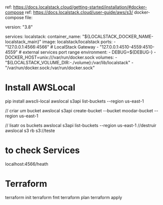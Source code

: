 ref: https://docs.localstack.cloud/getting-started/installation/#docker-compose
ref: https://docs.localstack.cloud/user-guide/aws/s3/
docker-compose file:


version: "3.8"

services:
  localstack:
    container_name: "${LOCALSTACK_DOCKER_NAME-localstack_main}"
    image: localstack/localstack
    ports:
      - "127.0.0.1:4566:4566"            # LocalStack Gateway
      - "127.0.0.1:4510-4559:4510-4559"  # external services port range
    environment:
      - DEBUG=${DEBUG-}
      - DOCKER_HOST=unix:///var/run/docker.sock
    volumes:
      - "${LOCALSTACK_VOLUME_DIR:-./volume}:/var/lib/localstack"
      - "/var/run/docker.sock:/var/run/docker.sock"


# Install AWSLocal
pip install awscli-local
awslocal s3api list-buckets --region us-east-1

// criar um bucket
awslocal s3api create-bucket --bucket moodar-bucket --region us-east-1

// lisatr os buckets
awslocal s3api list-buckets --region us-east-1
//destruir 
awslocal  s3 rb s3://teste

# to check Services
localhost:4566/heath

# Terraform 
terraform init
terraform fmt
terraform plan
terraform apply